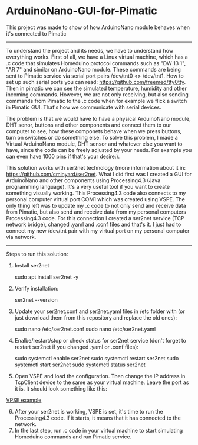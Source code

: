 # ArduinoNano-GUI-for-Pimatic
This project was made to show of how ArduinoNano module behaves when it's connected to Pimatic

--------------------------------------------------------------------------------------------

To understand the project and its needs, we have to understand how everything works. First of all, we have a Linux virtual machine, which has a .c code that simulates Homeduino protocol commands such as "DW 13 1", "AR 7" and similar on ArduinoNano module. These commands are being sent to Pimatic service via serial port pairs /dev/tnt0 <> /dev/tnt1. How to set up such serial ports you can read: https://github.com/freemed/tty0tty. Then in pimatic we can see the simulated temperature, humidity and other incoming commands. However, we are not only receiving, but also sending commands from Pimatic to the .c code when for example we flick a switch in Pimatic GUI. That's how we communicate with serial devices.

The problem is that we would have to have a physical ArduinoNano module, DHT senor, buttons and other components and connect them to our computer to see, how these componets behave when we press buttons, turn on switches or do something else. To solve this problem, I made a Virtual ArduinoNano module, DHT sensor and whatever else you want to have, since the code can be freely adjusted by your needs. For example you can even have 1000 pins if that's your desire:).

This solution works with ser2net technology (more information about it in: https://github.com/cminyard/ser2net. What I did first was I created a GUI for ArduinoNano and other components using Processing4.3 (Java programming language). It's a very useful tool if you want to create something visually working. This Processing4.3 code also connects to my personal computer virtual port COM1 which was created using VSPE. The only thing left was to update my .c code to not only send and receive data from Pimatic, but also send and receive data from my personal computers Processing4.3 code. For this connection I created a ser2net service (TCP network bridge), changed .yaml and .conf files and that's it. I just had to connect my new /dev/tnt pair with my virtual port on my personal computer via network.

--------------------------------------------------------------------------------------------

Steps to run this solution:
1. Install ser2net

     sudo apt install ser2net -y

2. Verify installation:

    ser2net --version
   
3. Update your ser2net.conf and ser2net.yaml files in /etc folder with (or just download them from this repository and replace the old ones):

     sudo nano /etc/ser2net.conf
     sudo nano /etc/ser2net.yaml

4. Enalbe/restart/stop or check status for ser2net service (don't forget to restart ser2net if you changed .yaml or .conf files):

     sudo systemctl enable ser2net
     sudo systemctl restart ser2net
     sudo systemctl start ser2net
     sudo systemctl status ser2net

5. Open VSPE and load the configuration. Then change the IP address in TcpClient device to the same as your virtual machine. Leave the port as it is. It should look something like this:

  [VPSE example](https://github.com/user-attachments/assets/ae2c2cc6-99e2-441e-9f32-40b571fb479f)

6. After your ser2net is working, VSPE is set, it's time to run the Processing4.3 code. If it starts, it means that it has connected to the network.
7. In the last step, run .c code in your virtual machine to start simulating Homeduino commands and run Pimatic service.

